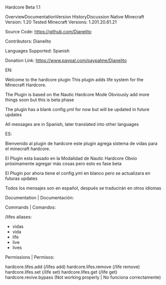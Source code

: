 Hardcore Beta 1.1

OverviewDocumentationVersion HistoryDiscussion
Native Minecraft Version: 1.20
Tested Minecraft Versions:
1.201.20.61.21

Source Code:
https://github.com/Dianelito

Contributors:
Dianelito

Languages Supported:
Spanish

Donation Link:
https://www.paypal.com/paypalme/Dianelito

EN:

Welcome to the hardcore plugin
This plugin adds life system for the
Minecraft Hardcore.

The Plugin is based on the Nautic Hardcore Mode
Obviously add more things soon but this is beta phase

The plugin has a blank config.yml for now but will be updated in future updates

All messages are in Spanish, later translated into other languages

ES:

Bienvenido al plugin de hardcore
este plugin agrega sistema de vidas para el
minecraft hardcore.

El Plugin esta basado en la Modalidad de Nautic Hardcore
Obvio próximamente agregar más cosas pero esto es fase beta

El Plugin por ahora tiene el config.yml en blanco pero se actualizara en futuras updates

Todos los mensajes son en español, después se traducirán en otros idiomas




Documentation | Documentación:

Commands | Comandos:

/lifes
aliases:
- vidas
- vida
- life
- live
- lives

Permissions | Permisos:​

hardcore.lifes.add (/lifes add)
hardcore.lifes.remove (/life remove)
hardcore.lifes.set (/life set)
hardcore.lifes.get (/life get)
hardcore.revive.bypass (Not working properly | No funciona correctamente)
